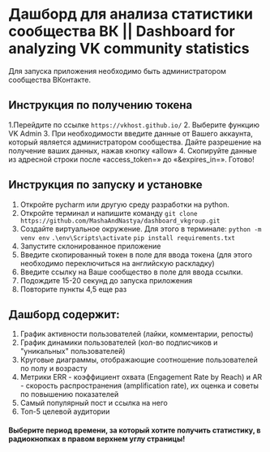 # Дашборд для анализа статистики сообщества ВК || Dashboard for analyzing VK community statistics
Для запуска приложения необходимо быть администратором сообщества ВКонтакте.

## Инструкция по получению токена
1.Перейдите по ссылке 
`https://vkhost.github.io/`
2. Выберите функцию VK Admin
3. При необходимости введите данные от Вашего аккаунта, который является администратором сообщества. Дайте разрешение на получение ваших данных, нажав кнопку «allow» 
4. Скопируйте данные из адресной строки после «access_token=» до «&expires_in=». Готово! 

## Инструкция по запуску и установке
1. Откройте pycharm или другую среду разработки на python.
2. Откройте терминал и напишите команду
`git clone https://github.com/MashaAndNastya/dashboard_vkgroup.git`
4. Создайте виртуальное окружение. Для этого в терминале:
   `python -m venv env`
   `.\env\Scripts\activate`
   `pip install requirements.txt`
5. Запустите склонированное приложение
6. Введите скопированный токен в поле для ввода токена (для этого необходимо переключиться на английскую раскладку)
7. Введите ссылку на Ваше сообщество в поле для ввода ссылки.
8. Подождите 15-20 секунд до запуска приложения
9. Повторите пункты 4,5 еще раз

## Дашборд содержит:
1. График активности пользователей (лайки, комментарии, репосты)
2. График динамики пользователей (кол-во подписчиков и "уникальных" пользователей)
3. Круговые диаграммы, отображающие соотношение пользователей по полу и возрасту
4. Метрики ERR - коэффициент охвата (Engagement Rate by Reach) и AR - скорость распространения (amplification rate), их оценка и советы по повышению показателей
5. Самый популярный пост и ссылка на него
6. Топ-5 целевой аудитории

#### Выберите период времени, за который хотите получить статистику, в радиокнопках в правом верхнем углу страницы!
